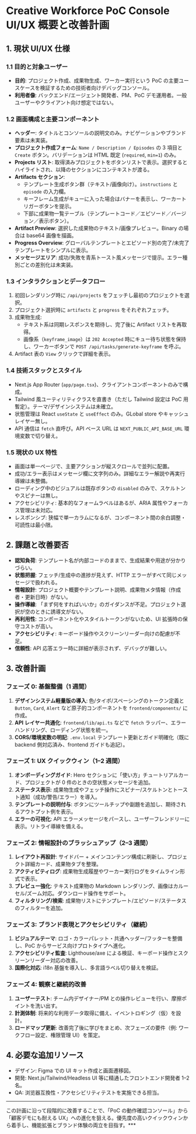 # Creative Workforce PoC Console UI/UX 概要と改善計画

## 1. 現状 UI/UX 仕様

### 1.1 目的と対象ユーザー
- **目的**: プロジェクト作成、成果物生成、ワーカー実行という PoC の主要ユースケースを検証するための技術者向けデバッグコンソール。
- **利用者像**: バックエンド/エージェント開発者、PM、PoC デモ運用者。一般ユーザーやクライアント向け想定ではない。

### 1.2 画面構成と主要コンポーネント
- **ヘッダー**: タイトルとコンソールの説明文のみ。ナビゲーションやブランド要素は未実装。
- **プロジェクト作成フォーム**: `Name / Description / Episodes` の 3 項目と `Create` ボタン。バリデーションは HTML 既定 (`required`, `min=1`) のみ。
- **Projects リスト**: 取得済みプロジェクトをボタンリストで表示。選択するとハイライトされ、以降のセクションにコンテキストが渡る。
- **Artifacts セクション**:
  - テンプレート生成ボタン群（テキスト/画像向け）。`instructions` と `episode` の入力欄。
  - キーフレーム生成がキューに入った場合はバナーを表示し、ワーカートリガーボタンを提示。
  - 下部に成果物一覧テーブル（テンプレートコード／エピソード／バージョン／表示ボタン）。
- **Artifact Preview**: 選択した成果物のテキスト/画像プレビュー。Binary の場合は base64 画像を描画。
- **Progress Overview**: グローバルテンプレートとエピソード別の完了/未完了テンプレートをシンプルに表示。
- **メッセージエリア**: 成功/失敗を青系トースト風メッセージで提示。エラー種別ごとの差別化は未実装。

### 1.3 インタラクションとデータフロー
1. 初回レンダリング時に `/api/projects` をフェッチし最初のプロジェクトを選択。
2. プロジェクト選択時に `artifacts` と `progress` をそれぞれフェッチ。
3. 成果物生成:
   - テキスト系は同期レスポンスを期待し、完了後に Artifact リストを再取得。
   - 画像系（`keyframe_image`）は `202 Accepted` 時にキュー待ち状態を保持し、ワーカーボタンで `POST /api/tasks/generate-keyframe` を呼ぶ。
4. Artifact 表の `View` クリックで詳細を表示。

### 1.4 技術スタックとスタイル
- Next.js App Router (`app/page.tsx`)、クライアントコンポーネントのみで構成。
- Tailwind 風ユーティリティクラスを直書き（ただし Tailwind 設定は PoC 用暫定）。テーマ/デザインシステムは未確立。
- 状態管理は React `useState` と `useEffect` のみ。GLobal store やキャッシュレイヤー無し。
- API 通信は `fetch` 直呼び。API ベース URL は `NEXT_PUBLIC_API_BASE_URL` 環境変数で切り替え。

### 1.5 現状の UX 特性
- 画面は単一ページで、主要アクションが縦スクロールで並列に配置。
- 成功/エラー表示はメッセージ欄に文字列のみ。詳細なエラー解説や再実行導線は未整備。
- ローディング中のビジュアルは既存ボタンの `disabled` のみで、スケルトンやスピナーは無し。
- アクセシビリティ: 基本的なフォームラベルはあるが、ARIA 属性やフォーカス管理は未対応。
- レスポンシブ: 狭幅で単一カラムになるが、コンポーネント間の余白調整・可読性は最小限。

## 2. 課題と改善要否
- **認知負荷**: テンプレート名が内部コードのままで、生成結果や用途が分かりづらい。
- **状態把握**: フェッチ/生成中の進捗が見えず、HTTP エラーがすべて同じメッセージで扱われる。
- **情報設計**: プロジェクト概要やテンプレート説明、成果物メタ情報（作成者・更新日時）がない。
- **操作導線**: 「まず何をすればいいか」のガイダンスが不足。プロジェクト選択が空のときに誘導文がない。
- **再利用性**: コンポーネント化やスタイルトークンがないため、UI 拡張時の保守コストが高い。
- **アクセシビリティ**: キーボード操作やスクリーンリーダー向けの配慮が不足。
- **信頼性**: API 応答エラー時に詳細が表示されず、デバッグが難しい。

## 3. 改善計画

### フェーズ 0: 基盤整備（1 週間）
1. **デザインシステム軽量版の導入**: 色/タイポ/スペーシングのトークン定義と `Button`, `Card`, `Alert` など原子的コンポーネントを `frontend/components/` に作成。
2. **API レイヤー共通化**: `frontend/lib/api.ts` などで `fetch` ラッパー、エラーハンドリング、ローディング状態を統一。
3. **CORS/環境変数の明記**: `.env.local` テンプレート更新とガイド明確化（既に backend 側対応済み、frontend ガイドも追記）。

### フェーズ 1: UX クイックウィン（1–2 週間）
1. **オンボーディングガイド**: Hero セクションに「使い方」チュートリアルカード、プロジェクトが 0 件のときの空状態メッセージを追加。
2. **ステータス表示**: 成果物生成やフェッチ操作にスピナー/スケルトンとトースト通知（成功/警告/エラー）を導入。
3. **テンプレートの説明付与**: ボタンにツールチップや副題を追加し、期待されるアウトプット例を表示。
4. **エラーの可視化**: API エラーメッセージをパースし、ユーザーフレンドリーに表示。リトライ導線を備える。

### フェーズ 2: 情報設計のブラッシュアップ（2–3 週間）
1. **レイアウト再設計**: サイドバー + メインコンテンツ構成に刷新し、プロジェクト詳細カード、成果物タブを整理。
2. **アクティビティログ**: 成果物生成履歴やワーカー実行ログをタイムライン形式で表示。
3. **プレビュー強化**: テキスト成果物の Markdown レンダリング、画像はカルーセル/ズーム対応。ダウンロード操作をサポート。
4. **フィルタリング/検索**: 成果物リストにテンプレート/エピソード/ステータスのフィルターを追加。

### フェーズ 3: ブランド表現とアクセシビリティ（継続）
1. **ビジュアルテーマ**: ロゴ・カラーパレット・共通ヘッダー/フッターを整備し、PoC からサービス向けプロトタイプへ進化。
2. **アクセシビリティ監査**: Lighthouse/axe による検証、キーボード操作とスクリーンリーダー対応の改善。
3. **国際化対応**: i18n 基盤を導入し、多言語ラベル切り替えを検証。

### フェーズ 4: 観察と継続的改善
1. **ユーザーテスト**: チーム内デザイナー/PM との操作レビューを行い、摩擦ポイントを洗い出す。
2. **計測体制**: 将来的な利用データ取得に備え、イベントロギング（仮）を設計。
3. **ロードマップ更新**: 改善完了後に学びをまとめ、次フェーズの要件（例: ワークフロー設定、権限管理 UI）を策定。

## 4. 必要な追加リソース
- デザイン: Figma での UI キット作成と画面遷移図。
- 開発: Next.js/Tailwind/Headless UI 等に精通したフロントエンド開発者 1–2 名。
- QA: 浏览器互換性・アクセシビリティテストを実施できる担当。

---

この計画に沿って段階的に改善することで、「PoC の動作確認コンソール」から「顧客デモにも耐える UX」への進化を狙える。優先度の高いクイックウィンから着手し、機能拡張とブランド体験の両立を目指す。***
